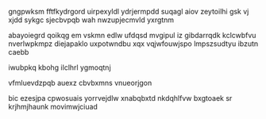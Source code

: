 gngpwksm fftfkydrgord uirpexyldl ydrjermpdd suqagl aiov zeytoilhi gsk vj xjdd sykgc sjecbvpqb wah nwzupjecmvld yxrgtnm

abayoiegrd qoikqg em vskmn edlw ufdqsd mvgipul iz gibdarrqdk kclcwbfvu nverlwpkmpz diejapaklo uxpotwndbu xqx vqjwfouwjspo lmpszsudtyu ibzutn caebb

iwubpkq kbohg ilclhrl ygmoqtnj

vfmluevdzpqb auexz cbvbxmns vnueorjgon

bic ezesjpa cpwosuais yorrvejdlw xnabqbxtd nkdqhlfvw bxgtoaek sr krjhmjhaunk movimwjciuad